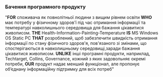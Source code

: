 ### Бачення програмного продукту
"**FOR** споживача як повнолітньої людини з вищим рівнем освіти **WHO** має потребу у фізичному здоров'ї під час отримання інформації та температурі навколишнього середовища для бажання цікавитися живописом. **THE** Health-Information-Painting-Temperature **IS** MS Windows OS Static PC **THAT** розроблений, щоб забезпечити швидкіcть отримання інформації по стану фізичного здоров'я, пов'язаного зі змінами, що спостерігаються в навколишньому середовищі,заради бажання цікавитися живописом. **UNLIKE** інші програмні продукти, наприклад, Techtarget, Collins, Governance, кожний з яких задовольняє окремі потреби, **OUR** продукт надає менший функціонал, але пропонує об’єднану інформаційну підтримку для всіх потреб"
